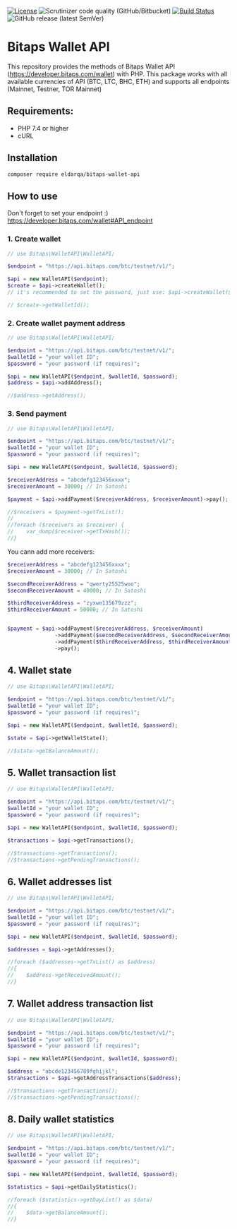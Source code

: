 [![License](https://poser.pugx.org/eldarqa/bitaps-wallet-api/license)](//packagist.org/packages/eldarqa/bitaps-wallet-api)
![Scrutinizer code quality (GitHub/Bitbucket)](https://img.shields.io/scrutinizer/quality/g/MyZik/bitaps-wallet-api/master)
[![Build Status](https://scrutinizer-ci.com/g/MyZik/bitaps-wallet-api/badges/build.png?b=master)](https://scrutinizer-ci.com/g/MyZik/bitaps-wallet-api/build-status/master)
![GitHub release (latest SemVer)](https://img.shields.io/github/v/release/MyZik/bitaps-wallet-api)

# Bitaps Wallet API

This repository provides the methods of Bitaps Wallet API (https://developer.bitaps.com/wallet) with PHP. This package
works with all available currencies of API (BTC, LTC, BHC, ETH) and supports all endpoints (Mainnet, Testner, TOR
Mainnet)

## Requirements:

- PHP 7.4 or higher
- cURL

## Installation

````bash
composer require eldarqa/bitaps-wallet-api
````

## How to use

Don't forget to set your endpoint :)
https://developer.bitaps.com/wallet#API_endpoint

### 1. Create wallet

```php
// use Bitaps\WalletAPI\WalletAPI;

$endpoint = "https://api.bitaps.com/btc/testnet/v1/";

$api = new WalletAPI($endpoint);
$create = $api->createWallet(); 
// it's recommended to set the password, just use: $api->createWallet($callbackLink, $password);

// $create->getWalletId();
```

### 2. Create wallet payment address

```php
// use Bitaps\WalletAPI\WalletAPI;

$endpoint = "https://api.bitaps.com/btc/testnet/v1/";
$walletId = "your wallet ID";
$password = "your password (if requires)"; 

$api = new WalletAPI($endpoint, $walletId, $password);
$address = $api->addAddress();

//$address->getAddress(); 
```

### 3. Send payment

```php
// use Bitaps\WalletAPI\WalletAPI;

$endpoint = "https://api.bitaps.com/btc/testnet/v1/";
$walletId = "your wallet ID";
$password = "your password (if requires)"; 

$api = new WalletAPI($endpoint, $walletId, $password);

$receiverAddress = "abcdefg123456xxxx";
$receiverAmount = 30000; // In Satoshi

$payment = $api->addPayment($receiverAddress, $receiverAmount)->pay();

//$receivers = $payment->getTxList();
//
//foreach ($receivers as $receiver) {
//    var_dump($receiver->getTxHash());
//}
```

You cann add more receivers:

```php
$receiverAddress = "abcdefg123456xxxx";
$receiverAmount = 30000; // In Satoshi

$secondReceiverAddress = "qwerty25525woo";
$secondReceiverAmount = 40000; // In Satoshi

$thirdReceiverAddress = "zyxwe135679zzz";
$thirdReceiverAmount = 50000; // In Satoshi


$payment = $api->addPayment($receiverAddress, $receiverAmount)
               ->addPayment($secondReceiverAddress, $secondReceiverAmount)
               ->addPayment($thirdReceiverAddress, $thirdReceiverAmount)
               ->pay();
```

## 4. Wallet state

```php
// use Bitaps\WalletAPI\WalletAPI;

$endpoint = "https://api.bitaps.com/btc/testnet/v1/";
$walletId = "your wallet ID";
$password = "your password (if requires)"; 

$api = new WalletAPI($endpoint, $walletId, $password);

$state = $api->getWalletState();

//$state->getBalanceAmount();
```

## 5. Wallet transaction list

```php
// use Bitaps\WalletAPI\WalletAPI;

$endpoint = "https://api.bitaps.com/btc/testnet/v1/";
$walletId = "your wallet ID";
$password = "your password (if requires)"; 

$api = new WalletAPI($endpoint, $walletId, $password);

$transactions = $api->getTransactions();

//$transactions->getTransactions();
//$transactions->getPendingTransactions();
```

## 6. Wallet addresses list

```php
// use Bitaps\WalletAPI\WalletAPI;

$endpoint = "https://api.bitaps.com/btc/testnet/v1/";
$walletId = "your wallet ID";
$password = "your password (if requires)"; 

$api = new WalletAPI($endpoint, $walletId, $password);

$addresses = $api->getAddresses();

//foreach ($addresses->getTxList() as $address)
//{
//    $address->getReceivedAmount();
//}
```

## 7. Wallet address transaction list

```php
// use Bitaps\WalletAPI\WalletAPI;

$endpoint = "https://api.bitaps.com/btc/testnet/v1/";
$walletId = "your wallet ID";
$password = "your password (if requires)"; 

$api = new WalletAPI($endpoint, $walletId, $password);

$address = "abcde123456789fghijkl";
$transactions = $api->getAddressTransactions($address);

//$transactions->getTransactions();
//$transactions->getPendingTransactions();
```

## 8. Daily wallet statistics

```php
// use Bitaps\WalletAPI\WalletAPI;

$endpoint = "https://api.bitaps.com/btc/testnet/v1/";
$walletId = "your wallet ID";
$password = "your password (if requires)"; 

$api = new WalletAPI($endpoint, $walletId, $password);

$statistics = $api->getDailyStatistics();

//foreach ($statistics->getDayList() as $data)
//{
//    $data->getBalanceAmount();
//}
```
